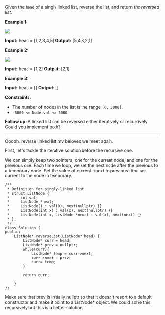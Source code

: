 Given the `head` of a singly linked list, reverse the list, and return _the reversed list_.

**Example 1:**

![](https://assets.leetcode.com/uploads/2021/02/19/rev1ex1.jpg)

**Input:** head = [1,2,3,4,5]
**Output:** [5,4,3,2,1]

**Example 2:**

![](https://assets.leetcode.com/uploads/2021/02/19/rev1ex2.jpg)

**Input:** head = [1,2]
**Output:** [2,1]

**Example 3:**

**Input:** head = []
**Output:** []

**Constraints:**

- The number of nodes in the list is the range `[0, 5000]`.
- `-5000 <= Node.val <= 5000`

**Follow up:** A linked list can be reversed either iteratively or recursively. Could you implement both?


---
Ooooh, reverse linked list my beloved we meet again. 

First, let's tackle the iterative solution before the recursive one. 

We can simply keep two pointers, one for the current node, and one for the previous one. Each time we loop, we set the next node after the previous to a temporary node. Set the value of current->next to previous. And set current to the node in temporary. 

```
/**
 * Definition for singly-linked list.
 * struct ListNode {
 *     int val;
 *     ListNode *next;
 *     ListNode() : val(0), next(nullptr) {}
 *     ListNode(int x) : val(x), next(nullptr) {}
 *     ListNode(int x, ListNode *next) : val(x), next(next) {}
 * };
 */
class Solution {
public:
    ListNode* reverseList(ListNode* head) {
	    ListNode* curr = head;
	    ListNode* prev = nullptr;
	    while(curr){
			ListNode* temp = curr->next;
			curr->next = prev;
			curr= temp;	
	    }
	    
	    return curr;
        
    }
};
```

Make sure that prev is initially nullptr so that it doesn't resort to a default constructor and make it point to a ListNode* object. We could solve this recursively but this is a better solution. 